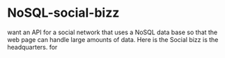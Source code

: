# NoSQL-social-bizz
want an API for a social network that uses a NoSQL data base so that the web page can handle large amounts of data. Here is the Social  bizz is the headquarters.  for 
